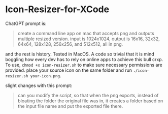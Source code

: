 # Icon-Resizer-for-XCode

ChatGPT prompt is:

>create a command line app on mac that accepts png and outputs multiple resized version. input is 1024x1024, output is 16x16, 32x32, 64x64, 128x128, 256x256, and 512x512, all in png.

and the rest is history. Tested in MacOS. A code so trivial that it is mind boggling how every dev has to rely on online apps to achieve this bull crxp. To use, ```chmod +x icon-resizer.sh``` to make sure necessary permissions are provided. place your source icon on the same folder and run ```./icon-resizer.sh your-icon.png```.

slight changes with this prompt:

>can you modify the script, so that when the png exports, instead of bloating the folder the original file was in, it creates a folder based on the input file name and put the exported file there.
